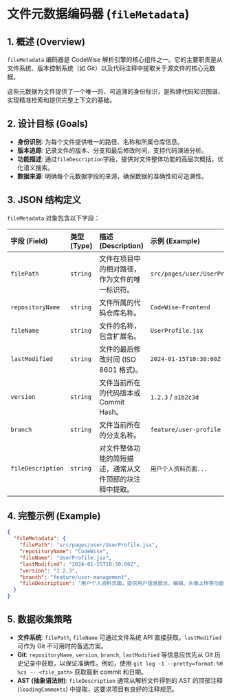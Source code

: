 # 文件元数据编码器 (`fileMetadata`)

## 1. 概述 (Overview)

`fileMetadata` 编码器是 CodeWise 解析引擎的核心组件之一。它的主要职责是从文件系统、版本控制系统（如 Git）以及代码注释中提取关于源文件的核心元数据。

这些元数据为文件提供了一个唯一的、可追溯的身份标识，是构建代码知识图谱、实现精准检索和提供完整上下文的基础。

## 2. 设计目标 (Goals)

- **身份识别**: 为每个文件提供唯一的路径、名称和所属仓库信息。
- **版本追踪**: 记录文件的版本、分支和最后修改时间，支持代码演进分析。
- **功能描述**: 通过`fileDescription`字段，提供对文件整体功能的高层次概括，优化语义搜索。
- **数据来源**: 明确每个元数据字段的来源，确保数据的准确性和可追溯性。

## 3. JSON 结构定义

`fileMetadata` 对象包含以下字段：

| 字段 (Field) | 类型 (Type) | 描述 (Description) | 示例 (Example) | 来源 (Source) |
| :--- | :--- | :--- | :--- | :--- |
| `filePath` | `string` | 文件在项目中的相对路径，作为文件的唯一标识符。 | `src/pages/user/UserProfile.jsx` | File System |
| `repositoryName`| `string` | 文件所属的代码仓库名称。 | `CodeWise-Frontend` | Git / Config |
| `fileName` | `string` | 文件的名称，包含扩展名。 | `UserProfile.jsx` | File System |
| `lastModified` | `string` | 文件的最后修改时间 (ISO 8601 格式)。 | `2024-01-15T10:30:00Z` | Git / File System |
| `version` | `string` | 文件当前所在的代码版本或 Commit Hash。 | `1.2.3` / `a1b2c3d` | Git |
| `branch` | `string` | 文件当前所在的分支名称。 | `feature/user-profile` | Git |
| `fileDescription`| `string` | 对文件整体功能的简短描述，通常从文件顶部的块注释中提取。 | `用户个人资料页面...` | AST (Top-level Comment) |

## 4. 完整示例 (Example)

```json
{
  "fileMetadata": {
    "filePath": "src/pages/user/UserProfile.jsx",
    "repositoryName": "CodeWise",
    "fileName": "UserProfile.jsx",
    "lastModified": "2024-01-15T10:30:00Z",
    "version": "1.2.3",
    "branch": "feature/user-management",
    "fileDescription": "用户个人资料页面，提供用户信息展示、编辑、头像上传等功能"
  }
}
```

## 5. 数据收集策略

- **文件系统**: `filePath`, `fileName` 可通过文件系统 API 直接获取。`lastModified` 可作为 Git 不可用时的备选方案。
- **Git**: `repositoryName`, `version`, `branch`, `lastModified` 等信息应优先从 Git 历史记录中获取，以保证准确性。例如，使用 `git log -1 --pretty=format:%H %cs -- <file_path>` 获取最新 commit 和日期。
- **AST (抽象语法树)**: `fileDescription` 通常从解析文件得到的 AST 的顶部注释 (`leadingComments`) 中提取，这要求项目有良好的注释规范。